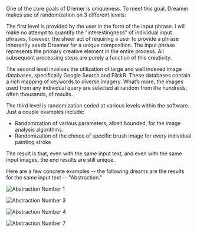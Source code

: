 One of the core goals of Dremer is uniqueness.  To meet this goal, Dreamer makes use of randomization on 3 different levels:

The first level is provided by the user in the form of the input phrase. I will make no attempt to quantify the "interestingness" of individual input phrases, however, the sheer act of requiring a user to provide a phrase inherently seeds Dreamer for a unique composition. The input phrase represents the primary creative element in the entire process. All subsequent processing steps are purely a function of this creativity.

The second level involves the utilization of large and well indexed image databases, specifically Google Search and FlickR.  These databases contain a rich mapping of keywords to diverse imagery. What’s more, the images used from any individual query are selected at random from the hundreds, often thousands, of results.

The third level is randomization coded at various levels within the software.  Just a couple examples include:

- Randomization of various parameters, albeit bounded, for the image analysis algorithms.
- Randomization of the choice of specific brush image for every individual painting stroke

The result is that, even with the same input text, and even with the same input images, the end results are still unique. 

Here are a few concrete examples -- the following dreams are the results for the same input text -- "Abstraction."

![Abstraction Number 1](../project_images/abstraction_no_1.png?raw=true "Abstraction Number 1")

![Abstraction Number 3](../project_images/abstraction_no_3.png?raw=true "Abstraction Number 3")

![Abstraction Number 4](../project_images/abstraction_no_4.png?raw=true "Abstraction Number 4")

![Abstraction Number 7](../project_images/abstraction_no_7.png?raw=true "Abstraction Number 7")


